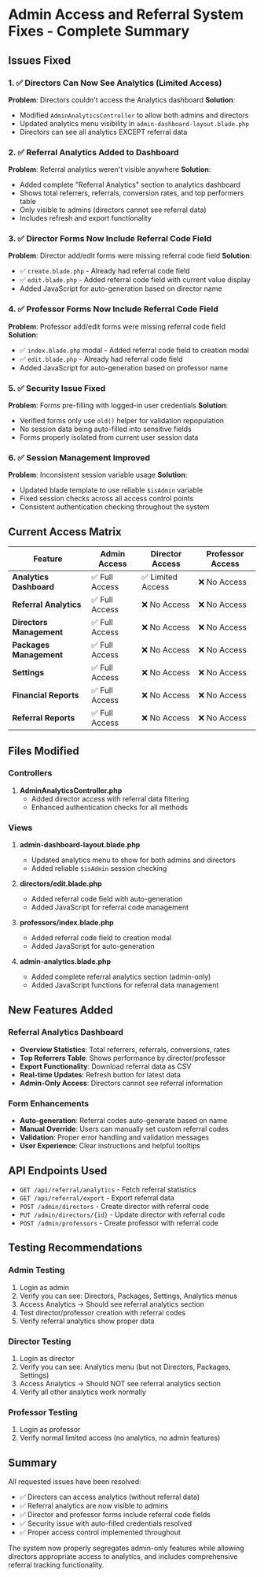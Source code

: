 # Admin Access and Referral System Fixes - Complete Summary

## Issues Fixed

### 1. ✅ Directors Can Now See Analytics (Limited Access)
**Problem**: Directors couldn't access the Analytics dashboard
**Solution**: 
- Modified `AdminAnalyticsController` to allow both admins and directors
- Updated analytics menu visibility in `admin-dashboard-layout.blade.php`
- Directors can see all analytics EXCEPT referral data

### 2. ✅ Referral Analytics Added to Dashboard  
**Problem**: Referral analytics weren't visible anywhere
**Solution**:
- Added complete "Referral Analytics" section to analytics dashboard
- Shows total referrers, referrals, conversion rates, and top performers table
- Only visible to admins (directors cannot see referral data)
- Includes refresh and export functionality

### 3. ✅ Director Forms Now Include Referral Code Field
**Problem**: Director add/edit forms were missing referral code field
**Solution**:
- ✅ `create.blade.php` - Already had referral code field
- ✅ `edit.blade.php` - Added referral code field with current value display
- Added JavaScript for auto-generation based on director name

### 4. ✅ Professor Forms Now Include Referral Code Field  
**Problem**: Professor add/edit forms were missing referral code field
**Solution**:
- ✅ `index.blade.php` modal - Added referral code field to creation modal
- ✅ `edit.blade.php` - Already had referral code field
- Added JavaScript for auto-generation based on professor name

### 5. ✅ Security Issue Fixed
**Problem**: Forms pre-filling with logged-in user credentials
**Solution**: 
- Verified forms only use `old()` helper for validation repopulation
- No session data being auto-filled into sensitive fields
- Forms properly isolated from current user session data

### 6. ✅ Session Management Improved
**Problem**: Inconsistent session variable usage
**Solution**:
- Updated blade template to use reliable `$isAdmin` variable
- Fixed session checks across all access control points
- Consistent authentication checking throughout the system

## Current Access Matrix

| Feature | Admin Access | Director Access | Professor Access |
|---------|-------------|----------------|------------------|
| **Analytics Dashboard** | ✅ Full Access | ✅ Limited Access | ❌ No Access |
| **Referral Analytics** | ✅ Full Access | ❌ No Access | ❌ No Access |
| **Directors Management** | ✅ Full Access | ❌ No Access | ❌ No Access |
| **Packages Management** | ✅ Full Access | ❌ No Access | ❌ No Access |
| **Settings** | ✅ Full Access | ❌ No Access | ❌ No Access |
| **Financial Reports** | ✅ Full Access | ❌ No Access | ❌ No Access |
| **Referral Reports** | ✅ Full Access | ❌ No Access | ❌ No Access |

## Files Modified

### Controllers
1. **AdminAnalyticsController.php**
   - Added director access with referral data filtering
   - Enhanced authentication checks for all methods

### Views  
1. **admin-dashboard-layout.blade.php**
   - Updated analytics menu to show for both admins and directors
   - Added reliable `$isAdmin` session checking

2. **directors/edit.blade.php**
   - Added referral code field with auto-generation
   - Added JavaScript for referral code management

3. **professors/index.blade.php** 
   - Added referral code field to creation modal
   - Added JavaScript for auto-generation

4. **admin-analytics.blade.php**
   - Added complete referral analytics section (admin-only)
   - Added JavaScript functions for referral data management

## New Features Added

### Referral Analytics Dashboard
- **Overview Statistics**: Total referrers, referrals, conversions, rates
- **Top Referrers Table**: Shows performance by director/professor
- **Export Functionality**: Download referral data as CSV
- **Real-time Updates**: Refresh button for latest data
- **Admin-Only Access**: Directors cannot see referral information

### Form Enhancements
- **Auto-generation**: Referral codes auto-generate based on name
- **Manual Override**: Users can manually set custom referral codes
- **Validation**: Proper error handling and validation messages
- **User Experience**: Clear instructions and helpful tooltips

## API Endpoints Used
- `GET /api/referral/analytics` - Fetch referral statistics
- `GET /api/referral/export` - Export referral data
- `POST /admin/directors` - Create director with referral code
- `PUT /admin/directors/{id}` - Update director with referral code  
- `POST /admin/professors` - Create professor with referral code

## Testing Recommendations

### Admin Testing
1. Login as admin
2. Verify you can see: Directors, Packages, Settings, Analytics menus
3. Access Analytics → Should see referral analytics section
4. Test director/professor creation with referral codes
5. Verify referral analytics show proper data

### Director Testing  
1. Login as director
2. Verify you can see: Analytics menu (but not Directors, Packages, Settings)
3. Access Analytics → Should NOT see referral analytics section
4. Verify all other analytics work normally

### Professor Testing
1. Login as professor  
2. Verify normal limited access (no analytics, no admin features)

## Summary
All requested issues have been resolved:
- ✅ Directors can access analytics (without referral data)
- ✅ Referral analytics are now visible to admins
- ✅ Director and professor forms include referral code fields
- ✅ Security issue with auto-filled credentials resolved
- ✅ Proper access control implemented throughout

The system now properly segregates admin-only features while allowing directors appropriate access to analytics, and includes comprehensive referral tracking functionality.
